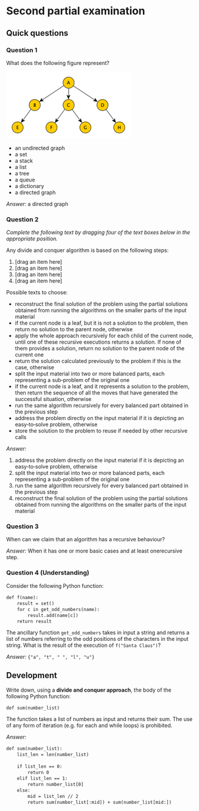 # Second partial examination

## Quick questions

### Question 1
What does the following figure represent?

<img src="second_partial_examination/structure.png">

* an undirected graph
* a set
* a stack
* a list
* a tree
* a queue
* a dictionary
* a directed graph

*Answer:* a directed graph


### Question 2
*Complete the following text by dragging four of the text boxes below in the appropriate position.*

Any divide and conquer algorithm is based on the following steps:

1. [drag an item here]
2. [drag an item here]
3. [drag an item here]
4. [drag an item here]

Possible texts to choose:
* reconstruct the final solution of the problem using the partial solutions obtained from running the algorithms on the smaller parts of the input material 
* if the current node is a leaf, but it is not a solution to the problem, then return no solution to the parent node, otherwise 
* apply the whole approach recursively for each child of the current node, until one of these recursive executions returns a solution. If none of them provides a solution, return no solution to the parent node of the current one 
* return the solution calculated previously to the problem if this is the case, otherwise 
* split the input material into two or more balanced parts, each representing a sub‑problem of the original one 
* if the current node is a leaf, and it represents a solution to the problem, then return the sequence of all the moves that have generated the successful situation, otherwise 
* run the same algorithm recursively for every balanced part obtained in the previous step 
* address the problem directly on the input material if it is depicting an easy‑to‑solve problem, otherwise 
* store the solution to the problem to reuse if needed by other recursive calls

*Answer:*
1. address the problem directly on the input material if it is depicting an easy‑to‑solve problem, otherwise 
2. split the input material into two or more balanced parts, each representing a sub‑problem of the original one 
3. run the same algorithm recursively for every balanced part obtained in the previous step 
4. reconstruct the final solution of the problem using the partial solutions obtained from running the algorithms on the smaller parts of the input material 

### Question 3
When can we claim that an algorithm has a recursive behaviour?

*Answer:* When it has one or more ​basic cases and at least one ​recursive step​.


### Question 4 (Understanding)
Consider the following Python function:

```
def f(name):
    result = set()
    for c in get_odd_numbers(name):
        result.add(name[c])
    return result
```

The ancillary function `get_odd_numbers` takes in input a string and returns a list of numbers referring to the odd positions of the characters in the input string. What is the result of the execution of `f("Santa Claus")`?

*Answer:* `{"a", "t", " ", "l", "u"}`


## Development

Write down, using a **divide and conquer approach**, the body of the following Python function:

```
def sum(number_list) 
```

The function takes a list of numbers as input and returns their sum. The use of any form of iteration (e.g. for each and while loops) is prohibited.


*Answer:*
```
def sum(number_list):
    list_len = len(number_list)
    
    if list_len == 0:
        return 0
    elif list_len == 1:
        return number_list[0]
    else:
        mid = list_len // 2
        return sum(number_list[:mid]) + sum(number_list[mid:])
```
